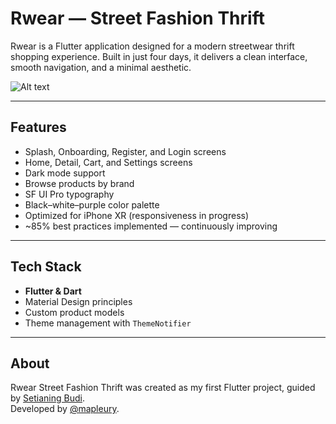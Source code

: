 # Rwear — Street Fashion Thrift  

Rwear is a Flutter application designed for a modern streetwear thrift shopping experience. Built in just four days, it delivers a clean interface, smooth navigation, and a minimal aesthetic.  

![Alt text](assets/images/Rwear_Mockup.png)

---

## Features  
- Splash, Onboarding, Register, and Login screens  
- Home, Detail, Cart, and Settings screens  
- Dark mode support  
- Browse products by brand  
- SF UI Pro typography  
- Black–white–purple color palette  
- Optimized for iPhone XR (responsiveness in progress)  
- ~85% best practices implemented — continuously improving  

---

## Tech Stack  
- **Flutter & Dart**  
- Material Design principles  
- Custom product models  
- Theme management with `ThemeNotifier`  

---

## About  
Rwear Street Fashion Thrift was created as my first Flutter project, guided by [Setianing Budi](https://github.com/knalbdev).  
Developed by [@mapleury](https://github.com/mapleury).  

